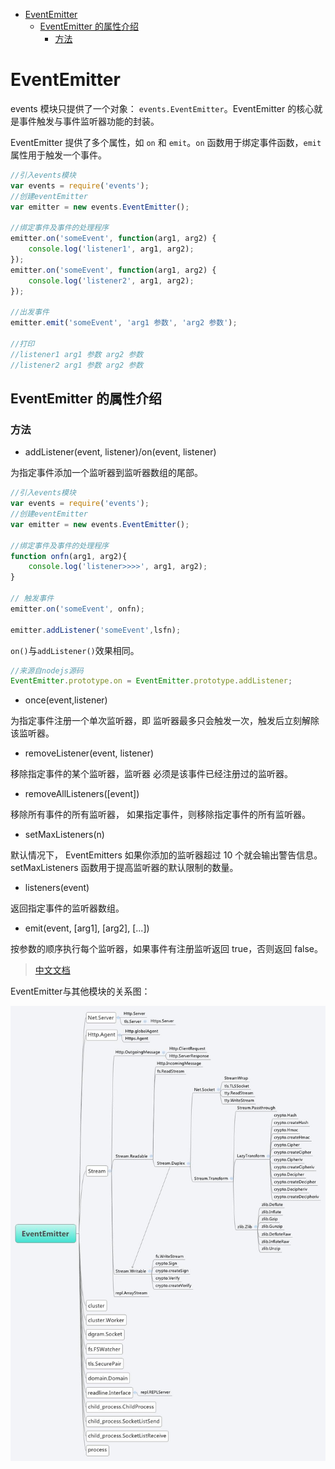 
<!-- toc orderedList:0 depthFrom:1 depthTo:6 -->

* [EventEmitter](#eventemitter)
    * [EventEmitter 的属性介绍](#eventemitter-的属性介绍)
        * [方法](#方法)

<!-- tocstop -->

# EventEmitter

events 模块只提供了一个对象： `events.EventEmitter`。EventEmitter 的核心就是事件触发与事件监听器功能的封装。

EventEmitter 提供了多个属性，如 `on` 和 `emit`。`on` 函数用于绑定事件函数，`emit` 属性用于触发一个事件。

```js
//引入events模块
var events = require('events');
//创建eventEmitter
var emitter = new events.EventEmitter();

//绑定事件及事件的处理程序
emitter.on('someEvent', function(arg1, arg2) {
    console.log('listener1', arg1, arg2);
});
emitter.on('someEvent', function(arg1, arg2) {
    console.log('listener2', arg1, arg2);
});

//出发事件
emitter.emit('someEvent', 'arg1 参数', 'arg2 参数');

//打印
//listener1 arg1 参数 arg2 参数
//listener2 arg1 参数 arg2 参数
```

##  EventEmitter 的属性介绍

### 方法

 - addListener(event, listener)/on(event, listener)

为指定事件添加一个监听器到监听器数组的尾部。

```js
//引入events模块
var events = require('events');
//创建eventEmitter
var emitter = new events.EventEmitter();

//绑定事件及事件的处理程序
function onfn(arg1, arg2){
    console.log('listener>>>>', arg1, arg2);
}

// 触发事件
emitter.on('someEvent', onfn);

emitter.addListener('someEvent',lsfn);

```

`on()`与`addListener()`效果相同。

```js
//来源自nodejs源码
EventEmitter.prototype.on = EventEmitter.prototype.addListener;
```

 - once(event,listener)

为指定事件注册一个单次监听器，即 监听器最多只会触发一次，触发后立刻解除该监听器。

 - removeListener(event, listener)

移除指定事件的某个监听器，监听器 必须是该事件已经注册过的监听器。

 - removeAllListeners([event])

移除所有事件的所有监听器， 如果指定事件，则移除指定事件的所有监听器。

 - 	setMaxListeners(n)

默认情况下， EventEmitters 如果你添加的监听器超过 10 个就会输出警告信息。 setMaxListeners 函数用于提高监听器的默认限制的数量。

 - 	listeners(event)

返回指定事件的监听器数组。

 - 	emit(event, [arg1], [arg2], [...])

按参数的顺序执行每个监听器，如果事件有注册监听返回 true，否则返回 false。


> [中文文档](http://nodejs.cn/api/events.html#events_events)

EventEmitter与其他模块的关系图：

![EventEmitter.jpg](img/EventEmitter.jpg)
